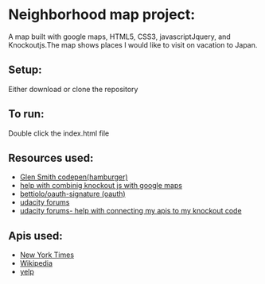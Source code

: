 # Neighborhood map project:
A map built with google maps, HTML5, CSS3, javascriptJquery, and Knockoutjs.The map shows places I would like to visit on vacation to Japan.

## Setup:
Either download or clone the repository

## To run:
Double click the index.html file

## Resources used:
  * [Glen Smith codepen(hamburger)](https://codepen.io/g13nn/pen/eHGEF?editors=1010)
  * [help with combinig knockout js with google maps](https://github.com/ohnooo/P5-1_Map-API)
  * [bettiolo/oauth-signature (oauth)](https://github.com/bettiolo/oauth-signature-js)
  * [udacity forums](https://discussions.udacity.com/t/libraries-for-yelp-api/178990/8)
  * [udacity forums- help with connecting my apis to my knockout code](https://discussions.udacity.com/t/add-error-message-using-knockout-instead-of-jquery/188642/2)
## Apis used:
  * [New York Times](https://developer.nytimes.com/) 
  * [Wikipedia](https://www.mediawiki.org/wiki/API:Main_page)
  * [yelp](https://www.yelp.com/developers)
